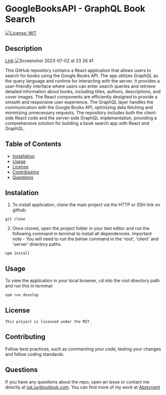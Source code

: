 
  # GoogleBooksAPI - GraphQL Book Search
  [![License: MIT](https://img.shields.io/badge/License-MIT-yellow.svg)](https://opensource.org/licenses/MIT)

  ## Description
  [Link](https://serene-cove-81669-ff89c19ccf91.herokuapp.com/)
  ![Screenshot 2023-07-02 at 23 26 41](https://github.com/Abstynent/mern-book-search-engine/assets/87772337/fe147d1e-6b73-4c98-bab9-b4d6a17c8835)

  This GitHub repository contains a React application that allows users to search for books using the Google Books API. The app utilizes GraphQL as the query language and runtime for interacting with the server. It provides a user-friendly interface where users can enter search queries and retrieve detailed information about books, including titles, authors, descriptions, and cover images. The React components are efficiently designed to provide a smooth and responsive user experience. The GraphQL layer handles the communication with the Google Books API, optimizing data fetching and minimizing unnecessary requests. The repository includes both the client-side React code and the server-side GraphQL implementation, providing a comprehensive solution for building a book search app with React and GraphQL.

  ## Table of Contents
  * [Installation](#installation)
  * [Usage](#usage)
  * [License](#license)
  * [Contribiuting](#contributing)
  * [Questions](#questions)

  ## Instalation
  1. To install application, clone the main project via the HTTP or SSH link on github.

```
git clone
```

2. Once cloned, open the project folder in your text editor and run the following command in terminal to install all dependencies.
   Important note - You will need to run the below command in the 'root', 'client' and 'server' directory paths.

```
npm install
```

  ## Usage
  To view the application in your local browser, cd into the root directory path and run this in terminal:

```
npm run develop
```

  ## License
    This project is licensed under the MIT.

  ## Contributing
  Follow best practices, such as commenting your code, testing your changes and follow coding standards.

  ## Questions
  If you have any questions about the repo, open an issue or contact me directly at luk.jur@outlook.com. You can find more of my work at [Abstynent](https://github.com/Abstynent)
  
